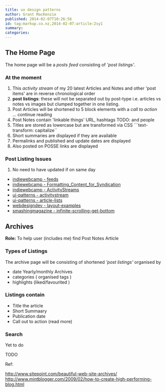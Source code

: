 ```yaml
---
title: ux design patterns
author: Grant MacKenzie
published: 2014-02-07T10:26:56
id: tag:markup.co.nz,2014-02-07:article:2sy1
summary:
categories:
---
```


The Home Page
-------------

The home page will be a  *posts feed* consisting of *'post listings'*.

### At the moment

1. This *activity stream* of my 20 latest Articles and Notes and other 'post items' are in reverse
chronological order
2. **post listings**:  these will not be separated out by post-type i.e. articles vs
notes vs images but clumped together in one listing.
3. Post Articles will be shortened to 5 block elements with a *call to action* ... continue reading
4. Post Notes contain 'linkable things' URL,  hashtags TODO: and people
5. Titles are stored as lowercase  but are transformed via CSS ```text-transform: capitalize``
6. Short summaries are displayed if they are available
7. Permalinks and published and update dates are displayed
8. Also posted on POSSE links are displayed

### Post Listing Issues

1. No need to have  updated  if on same day

* [indiewebcamp - feeds](http://indiewebcamp.com/feeds)
* [indiewebcamp - Formatting_Content_for_Syndication](http://indiewebcamp.com/syndication_formats#Formatting_Content_for_Syndication)
* [indiewebcamp - ActivityStreams](http://indiewebcamp.com/ActivityStreams)
* [ui-patterns - activitystream](http://ui-patterns.com/patterns/activitystream)
* [ui-patterns - article-lists](http://ui-patterns.com/blog/Design-considerations-for-article-lists)
* [webdesigndev - layout-examples](http://www.webdesigndev.com/web-development/layout-examples-of-how-blogs-list-their-posts)
* [smashingmagazine - infinite-scrolling-get-bottom ](http://uxdesign.smashingmagazine.com/2013/05/03/infinite-scrolling-get-bottom)


Archives
--------

**Role:** To help user (includes me) find Post Notes Article

### Types of Listings

The archive page will be consisting of shortened *'post listings'* organised by

* date Yearly/monthly Archives
* categories ( organised tags )
* highlights (liked/favourited )

### Listings contain

* Title the article
* Short Summaary
* Publication date
* Call out to action (read more)


### Search


Yet to do

TODO

Ref:

<http://www.sitepoint.com/beautiful-web-site-archives/> <br/>
<http://www.mintblogger.com/2009/02/how-to-create-high-performing-blog.html>
